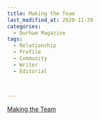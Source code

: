 ```yaml
---
title: Making the Team
last_modified_at: 2020-11-29
categories:
  - Durham Magazine
tags:
  - Relationship
  - Profile
  - Community
  - Writer
  - Editorial 



---
```


[Making the Team](https://issuu.com/shannonmedia/docs/dmfebmar17/96)
